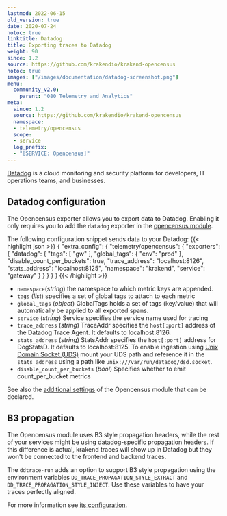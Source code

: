 ```yaml
---
lastmod: 2022-06-15
old_version: true
date: 2020-07-24
notoc: true
linktitle: Datadog
title: Exporting traces to Datadog
weight: 90
since: 1.2
source: https://github.com/krakendio/krakend-opencensus
notoc: true
images: ["/images/documentation/datadog-screenshot.png"]
menu:
  community_v2.0:
    parent: "080 Telemetry and Analytics"
meta:
  since: 1.2
  source: https://github.com/krakendio/krakend-opencensus
  namespace:
  - telemetry/opencensus
  scope:
  - service
  log_prefix:
  - "[SERVICE: Opencensus]"
---
```

[Datadog](https://www.datadoghq.com/) is a cloud monitoring and security platform for developers, IT operations teams, and businesses.

## Datadog configuration
The Opencensus exporter allows you to export data to Datadog. Enabling it only requires you to add the `datadog` exporter in the [opencensus module](/docs/v2.0/telemetry/opencensus/).

The following configuration snippet sends data to your Datadog:
{{< highlight json >}}
{
      "extra_config": {
        "telemetry/opencensus": {
          "exporters": {
            "datadog": {
              "tags": [
                "gw"
              ],
              "global_tags": {
                "env": "prod"
              },
              "disable_count_per_buckets": true,
              "trace_address": "localhost:8126",
              "stats_address": "localhost:8125",
              "namespace": "krakend",
              "service": "gateway"
            }
          }
        }
      }
}
{{< /highlight  >}}
- `namespace`(*string*) the namespace to which metric keys are appended.
- `tags` (*list*) specifies a set of global tags to attach to each metric
- `global_tags` (*object*) GlobalTags holds a set of tags (key/value) that will automatically be applied to all exported spans.
- `service` (*string*) Service specifies the service name used for tracing
- `trace_address` (*string*) TraceAddr specifies the `host[:port]` address of the Datadog Trace Agent. It defaults to localhost:8126.
- `stats_address` (*string*) StatsAddr specifies the `host[:port]` address for DogStatsD. It defaults to localhost:8125. To enable ingestion using [Unix Domain Socket (UDS)](https://docs.datadoghq.com/developers/dogstatsd/unix_socket/?tab=kubernetes) mount your UDS path and reference it in the `stats_address` using a path like `unix:///var/run/datadog/dsd.socket`.
- `disable_count_per_buckets` (*bool*) Specifies whether to emit count_per_bucket metrics


See also the [additional settings](/docs/v2.0/telemetry/opencensus/) of the Opencensus module that can be declared.

## B3 propagation
The Opencensus module uses B3 style propagation headers, while the rest of your services might be using datadog-specific propagation headers. If this difference is actual, krakend traces will show up in Datadog but they won't be connected to the frontend and backend traces.

The `ddtrace-run` adds an option to support B3 style propagation using the environment variables `DD_TRACE_PROPAGATION_STYLE_EXTRACT` and `DD_TRACE_PROPAGATION_STYLE_INJECT`. Use these variables to have your traces perfectly aligned.

For more information see [its configuration](https://ddtrace.readthedocs.io/en/stable/configuration.html).